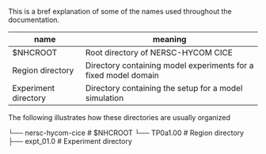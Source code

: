 This is a bref explanation of some of the names used throughout the documentation.

|name     | meaning|
|-------- | -------------|
|$NHCROOT               | Root directory of NERSC-HYCOM CICE |
|Region directory       | Directory containing model experiments for a fixed model domain |
|Experiment directory   | Directory containing the setup for a model simulation |

The following illustrates how these directories are usually organized

└── nersc-hycom-cice     # $NHCROOT
    └── TP0a1.00         # Region directory
        ├── expt_01.0    # Experiment directory





